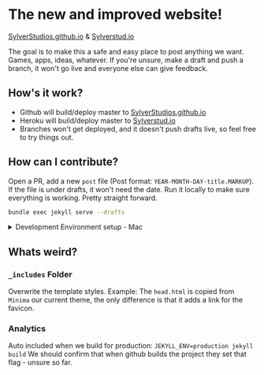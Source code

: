 # The new and improved website!
[SylverStudios.github.io](https://SylverStudios.github.io) & [Sylverstud.io](https://sylverstud.io)

The goal is to make this a safe and easy place to post anything we want. Games, apps, ideas, whatever. If you're unsure, make a draft and push a branch, it won't go live and everyone else can give feedback.

## How's it work?

* Github will build/deploy master to [SylverStudios.github.io](https://SylverStudios.github.io)
* Heroku will build/deploy master to [Sylverstud.io](https://sylverstud.io)
* Branches won't get deployed, and it doesn't push drafts live, so feel free to try things out.

## How can I contribute?

Open a PR, add a new `post` file (Post format: `YEAR-MONTH-DAY-title.MARKUP`). If the file is under drafts, it won't need the date. Run it locally to make sure everything is working. Pretty straight forward.

```bash
bundle exec jekyll serve --drafts
```

<details><summary>Development Environment setup - Mac</summary>
<p>

Are you me? Have you not properly setup ruby on your old macbook? Some of these steps will relate to that issue, ignore if not applicable.

### Ruby Setup
We need `ruby` installed, at the correct version, to run `jekyll`.
In order to easily chose our ruby version, we will first install the tool [`rbenv`](https://github.com/rbenv/rbenv#installation).
(Important Note! You must complete all of the rbenv installation steps, including updating your bash_profile).

After install `rbenv`, we will use it to set up the version of ruby required by jekyll, namely ruby 2.6.0:
```bash
rbenv install 2.6.0
# Should see output regarding Downloading and Installing ruby 2.6.0
rbenv local 2.6.0
# Sets the ruby version to 2.6.0
ruby --version
# Should see output verifying that the ruby version is indeed 2.6.0
```

### Jekyll Setup
Next we will set up Jekyll's dependencies in this project specifically.
```bash
cd to/the/project # top-level
# install jekyll & bundler
gem install jekyll bundler
# install dependencies tracked by bundler
bundle install
```

Voila! At this point the environment should support everything we need to develop.
You can verify this by running the main development command:
```bash
# Run in dev mode, displays drafts
bundle exec jekyll serve --drafts
```

</p>
</details>

## Whats weird?

### `_includes` Folder

Overwrite the template styles.
Example: The `head.html` is copied from `Minima` our current theme, the only difference is that it adds a link for the favicon.

### Analytics

Auto included when we build for production: `JEKYLL_ENV=production jekyll build`
We should confirm that when github builds the project they set that flag - unsure so far.
